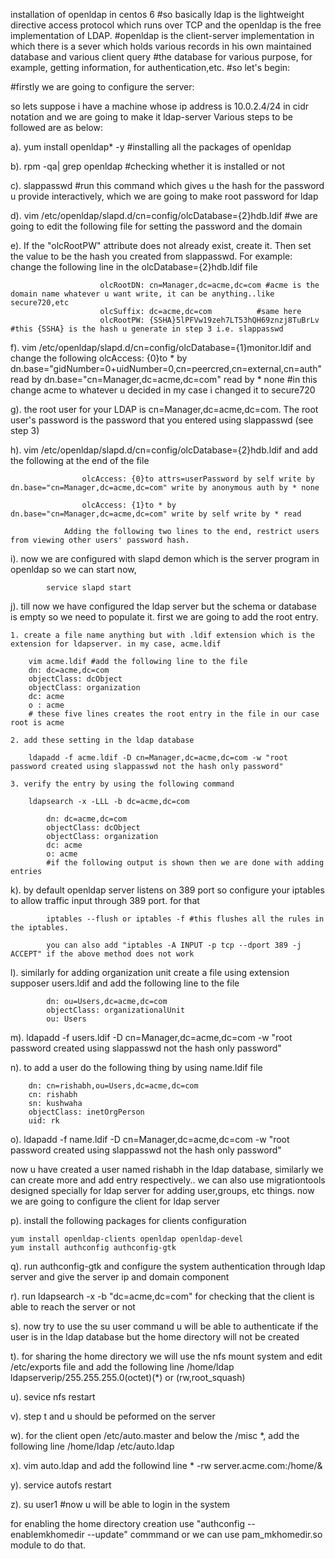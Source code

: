 installation of openldap in centos 6 
#so basically ldap is the lightweight directive access protocol which runs over TCP and the openldap is the free implementation of LDAP.
#openldap is the client-server implementation in which there is a sever which holds various records in his own maintained database and various client query #the database for various purpose, for example, getting information, for authentication,etc.
#so let's begin:

#firstly we are going to configure the server:

so lets suppose i have a machine whose ip address is 10.0.2.4/24 in cidr notation and we are going to make it ldap-server
 Various steps to be followed are as below:

 a). yum install openldap* -y   #installing all the packages of openldap

 b). rpm -qa| grep openldap     #checking whether it is installed or not
 
 c). slappasswd      #run this command which gives u the hash for the password u provide interactively, which we are going to make root password for ldap 
 
 d). vim /etc/openldap/slapd.d/cn=config/olcDatabase={2}hdb.ldif   #we are going to edit the following file for setting the password and the domain
 
 e). If the "olcRootPW" attribute does not already exist, create it. Then set the value to be the hash you created from slappasswd. For example:
 		change the following line in the olcDatabase={2}hdb.ldif file
 
						olcRootDN: cn=Manager,dc=acme,dc=com #acme is the domain name whatever u want write, it can be anything..like secure720,etc
						olcSuffix: dc=acme,dc=com          #same here       
						olcRootPW: {SSHA}5lPFVw19zeh7LT53hQH69znzj8TuBrLv #this {SSHA} is the hash u generate in step 3 i.e. slappasswd
 
 f). vim /etc/openldap/slapd.d/cn=config/olcDatabase\=\{1\}monitor.ldif and change the following
 		olcAccess: {0}to * by dn.base="gidNumber=0+uidNumber=0,cn=peercred,cn=external,cn=auth" read by dn.base="cn=Manager,dc=acme,dc=com" read by * none
 		#in this change acme to whatever u decided in my case i changed it to secure720
 
 g). the root user for your LDAP is cn=Manager,dc=acme,dc=com. The root user's password is the password that you entered using slappasswd (see step 3)
 
 h). vim /etc/openldap/slapd.d/cn=config/olcDatabase={2}hdb.ldif and add the following at the end of the file

					olcAccess: {0}to attrs=userPassword by self write by dn.base="cn=Manager,dc=acme,dc=com" write by anonymous auth by * none

					olcAccess: {1}to * by dn.base="cn=Manager,dc=acme,dc=com" write by self write by * read	
				
				Adding the following two lines to the end, restrict users from viewing other users' password hash.

 i). now we are configured with slapd demon which is the server program in openldap so we can start now,
 
 			service slapd start
 
 j). till now we have configured the ldap server but the schema or database is empty so we need to populate it. first we are going to add the root entry.
 
 	1. create a file name anything but with .ldif extension which is the extension for ldapserver. in my case, acme.ldif
 		
 		vim acme.ldif #add the following line to the file
 		dn: dc=acme,dc=com
		objectClass: dcObject
		objectClass: organization
		dc: acme
		o : acme
		# these five lines creates the root entry in the file in our case root is acme
	
	2. add these setting in the ldap database
	
		ldapadd -f acme.ldif -D cn=Manager,dc=acme,dc=com -w "root password created using slappasswd not the hash only password"
	
	3. verify the entry by using the following command
	
		ldapsearch -x -LLL -b dc=acme,dc=com
	
			dn: dc=acme,dc=com 
			objectClass: dcObject
			objectClass: organization
			dc: acme
			o: acme
			#if the following output is shown then we are done with adding entries
 
 k). by default openldap server listens on 389 port so configure your iptables to allow traffic input through 389 port. for that
 
 			iptables --flush or iptables -f #this flushes all the rules in the iptables.
 
 			you can also add "iptables -A INPUT -p tcp --dport 389 -j ACCEPT" if the above method does not work
 
 l). similarly for adding organization unit create a file using extension supposer users.ldif and add the following line to the file
 
 			dn: ou=Users,dc=acme,dc=com
			objectClass: organizationalUnit
			ou: Users
 
 m). ldapadd -f users.ldif -D cn=Manager,dc=acme,dc=com -w "root password created using slappasswd not the hash only password"
 
 n). to add a user do the following thing by using name.ldif file
 
 		dn: cn=rishabh,ou=Users,dc=acme,dc=com
		cn: rishabh
		sn: kushwaha
		objectClass: inetOrgPerson
		uid: rk
 
 o). ldapadd -f name.ldif -D cn=Manager,dc=acme,dc=com -w "root password created using slappasswd not the hash only password"
 
 now u have created a user named rishabh in the ldap database, similarly we can create more and add entry respectively..
 we can also use migrationtools designed specially for ldap server for adding user,groups, etc things.
 now we are going to configure the client for ldap server
 
 p). install the following packages for clients configuration
 
 	yum install openldap-clients openldap openldap-devel
 	yum install authconfig authconfig-gtk
 
 q). run authconfig-gtk and configure the system authentication through ldap server and give the server ip and domain component
 
 r). run ldapsearch -x -b "dc=acme,dc=com" for checking that the client is able to reach the server or not
 
 s). now try to use the su user command u will be able to authenticate if the user is in the ldap database but the home directory will not be created
 
 t). for sharing the home directory we will use the nfs mount system and edit /etc/exports file and add the following line
 		/home/ldap ldapserverip/255.255.255.0(octet)(*) or (rw,root_squash)
 
  u). sevice nfs restart
 
  v). step t and u should be peformed on the server
 
  w). for the client open /etc/auto.master and below the /misc *,  add the following line 
  		/home/ldap 			/etc/auto.ldap
 
  x). vim auto.ldap and add the followind line
  		*	-rw server.acme.com:/home/&
 
  y). service autofs restart
 
  z). su user1	#now u will be able to login in the system
 
  for enabling the home directory creation use "authconfig --enablemkhomedir --update" commmand or we can use pam_mkhomedir.so module to do that.






